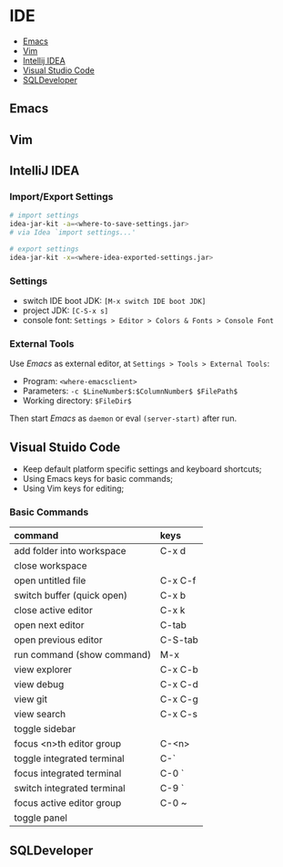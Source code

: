 # IDE


* [Emacs](#emacs)
* [Vim](#vim)
* [Intellij IDEA](#intellij-idea)
* [Visual Studio Code](#visual-studio-code)
* [SQLDeveloper](#sqldeveloper)


## Emacs


## Vim


## IntelliJ IDEA 


### Import/Export Settings

```sh
# import settings
idea-jar-kit -a=<where-to-save-settings.jar>
# via Idea `import settings...'
```

```sh
# export settings
idea-jar-kit -x=<where-idea-exported-settings.jar>
```


### Settings

* switch IDE boot JDK: ```[M-x switch IDE boot JDK]```
* project JDK: ```[C-S-x s]```
* console font: ```Settings > Editor > Colors & Fonts > Console Font```


### External Tools

Use _Emacs_ as external editor, at ```Settings > Tools > External Tools```:
* Program: ```<where-emacsclient>```
* Parameters: ```-c $LineNumber$:$ColumnNumber$ $FilePath$```
* Working directory: ```$FileDir$```

Then start _Emacs_ as ```daemon``` or eval ```(server-start)``` after run.



## Visual Stuido Code

* Keep default platform specific settings and keyboard shortcuts;
* Using Emacs keys for basic commands;
* Using Vim keys for editing;

### Basic Commands

| command                            | keys           |
|:-----------------------------------|:---------------|
| add folder into workspace          | C-x d          |
| close workspace                    |                |
| open untitled file                 | C-x C-f        |
| switch buffer (quick open)         | C-x b          |
| close active editor                | C-x k          |
| open next editor                   | C-tab          |
| open previous editor               | C-S-tab        |
| run command (show command)         | M-x            |
| view explorer                      | C-x C-b        |
| view debug                         | C-x C-d        |
| view git                           | C-x C-g        |
| view search                        | C-x C-s        | 
| toggle sidebar                     |                |
| focus \<n\>th editor group         | C-\<n\>        |
| toggle integrated terminal         | C-`            |
| focus integrated terminal          | C-0 `          |
| switch integrated terminal         | C-9 `          |
| focus active editor group          | C-0 ~          |
| toggle panel                       |                |



## SQLDeveloper


